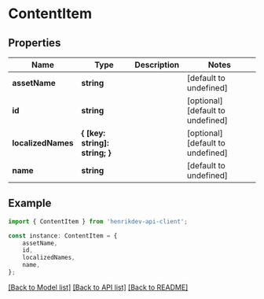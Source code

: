 # ContentItem


## Properties

Name | Type | Description | Notes
------------ | ------------- | ------------- | -------------
**assetName** | **string** |  | [default to undefined]
**id** | **string** |  | [optional] [default to undefined]
**localizedNames** | **{ [key: string]: string; }** |  | [optional] [default to undefined]
**name** | **string** |  | [default to undefined]

## Example

```typescript
import { ContentItem } from 'henrikdev-api-client';

const instance: ContentItem = {
    assetName,
    id,
    localizedNames,
    name,
};
```

[[Back to Model list]](../README.md#documentation-for-models) [[Back to API list]](../README.md#documentation-for-api-endpoints) [[Back to README]](../README.md)
